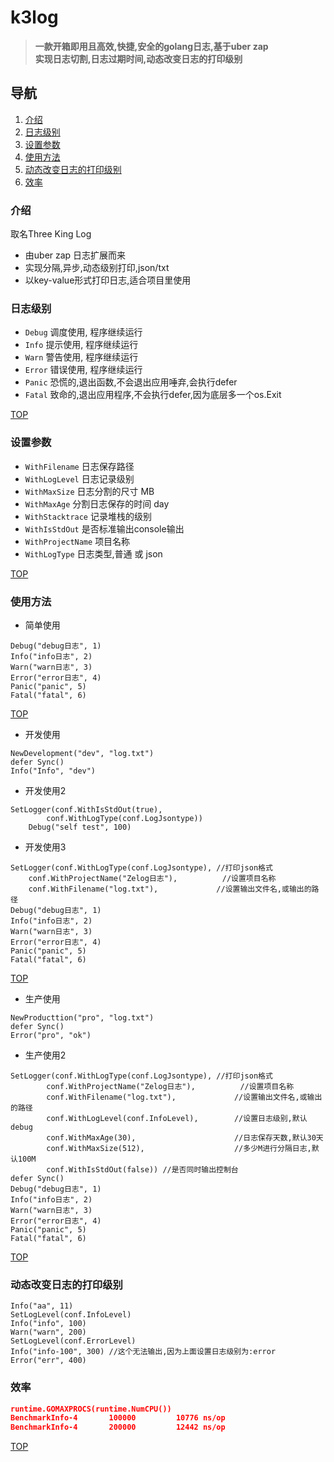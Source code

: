 # k3log
> **一款开箱即用且高效,快捷,安全的golang日志,基于uber zap
> <br/>实现日志切割,日志过期时间,动态改变日志的打印级别**

## 导航
1. [介绍](#介绍)
1. [日志级别](#日志级别)
1. [设置参数](#设置参数)
1. [使用方法](#使用方法)
1. [动态改变日志的打印级别](#动态改变日志的打印级别)
1. [效率](#效率)

### 介绍

取名Three King Log

- 由uber zap 日志扩展而来
- 实现分隔,异步,动态级别打印,json/txt
- 以key-value形式打印日志,适合项目里使用


### 日志级别
- `Debug` 调度使用, 程序继续运行
- `Info` 提示使用, 程序继续运行
- `Warn` 警告使用, 程序继续运行
- `Error` 错误使用, 程序继续运行
- `Panic` 恐慌的,退出函数,不会退出应用唾弃,会执行defer
- `Fatal` 致命的,退出应用程序,不会执行defer,因为底层多一个os.Exit

[TOP](#k3log)

### 设置参数
- `WithFilename`    日志保存路径
- `WithLogLevel`    日志记录级别
- `WithMaxSize`     日志分割的尺寸 MB
- `WithMaxAge`      分割日志保存的时间 day
- `WithStacktrace`  记录堆栈的级别
- `WithIsStdOut`    是否标准输出console输出
- `WithProjectName` 项目名称
- `WithLogType`     日志类型,普通 或 json

[TOP](#k3log)

### 使用方法

- 简单使用

```golang
Debug("debug日志", 1)
Info("info日志", 2)
Warn("warn日志", 3)
Error("error日志", 4)
Panic("panic", 5)
Fatal("fatal", 6)
```

[TOP](#k3log)

- 开发使用

```
NewDevelopment("dev", "log.txt")
defer Sync()
Info("Info", "dev")
```

- 开发使用2

```golang
SetLogger(conf.WithIsStdOut(true),
		conf.WithLogType(conf.LogJsontype))
	Debug("self test", 100)
```

- 开发使用3

```golang
SetLogger(conf.WithLogType(conf.LogJsontype), //打印json格式
    conf.WithProjectName("Zelog日志"),          //设置项目名称
    conf.WithFilename("log.txt"),             //设置输出文件名,或输出的路径
Debug("debug日志", 1)
Info("info日志", 2)
Warn("warn日志", 3)
Error("error日志", 4)
Panic("panic", 5)
Fatal("fatal", 6)
```

[TOP](#k3log)

- 生产使用
```golang
NewProducttion("pro", "log.txt")
defer Sync()
Error("pro", "ok")

```

- 生产使用2

```golang
SetLogger(conf.WithLogType(conf.LogJsontype), //打印json格式
		conf.WithProjectName("Zelog日志"),          //设置项目名称
		conf.WithFilename("log.txt"),             //设置输出文件名,或输出的路径
		conf.WithLogLevel(conf.InfoLevel),        //设置日志级别,默认debug
		conf.WithMaxAge(30),                      //日志保存天数,默认30天
		conf.WithMaxSize(512),                    //多少M进行分隔日志,默认100M
		conf.WithIsStdOut(false)) //是否同时输出控制台
defer Sync()
Debug("debug日志", 1)
Info("info日志", 2)
Warn("warn日志", 3)
Error("error日志", 4)
Panic("panic", 5)
Fatal("fatal", 6)
```
[TOP](#k3log)

### 动态改变日志的打印级别
```golang
Info("aa", 11)
SetLogLevel(conf.InfoLevel)
Info("info", 100)
Warn("warn", 200)
SetLogLevel(conf.ErrorLevel)
Info("info-100", 300) //这个无法输出,因为上面设置日志级别为:error
Error("err", 400)
```

### 效率
```json
runtime.GOMAXPROCS(runtime.NumCPU())
BenchmarkInfo-4   	  100000	     10776 ns/op
BenchmarkInfo-4   	  200000	     12442 ns/op
```

[TOP](#k3log)